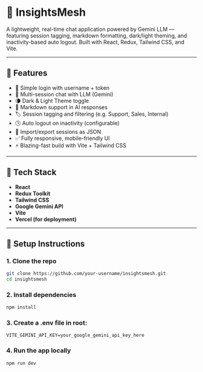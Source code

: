 # 🧠 InsightsMesh

A lightweight, real-time chat application powered by Gemini LLM — featuring session tagging, markdown formatting, dark/light theming, and inactivity-based auto logout. Built with React, Redux, Tailwind CSS, and Vite.

---

## 🚀 Features

- 🔐 Simple login with username + token
- 💬 Multi-session chat with LLM (Gemini)
- 🌘 Dark & Light Theme toggle
- 🎯 Markdown support in AI responses
- 🏷️ Session tagging and filtering (e.g. Support, Sales, Internal)
- 🕒 Auto logout on inactivity (configurable)
- 📁 Import/export sessions as JSON
- ✅ Fully responsive, mobile-friendly UI
- ⚡ Blazing-fast build with Vite + Tailwind CSS

---

## 🧱 Tech Stack

- **React**
- **Redux Toolkit**
- **Tailwind CSS**
- **Google Gemini API**
- **Vite**
- **Vercel (for deployment)**

---

## 🔧 Setup Instructions

### 1. Clone the repo

```bash
git clone https://github.com/your-username/insightsmesh.git
cd insightsmesh
```

### 2. Install dependencies

```bash
npm install
```

### 3. Create a .env file in root:

```env
VITE_GEMINI_API_KEY=your_google_gemini_api_key_here
```

### 4. Run the app locally

```bash
npm run dev
```
